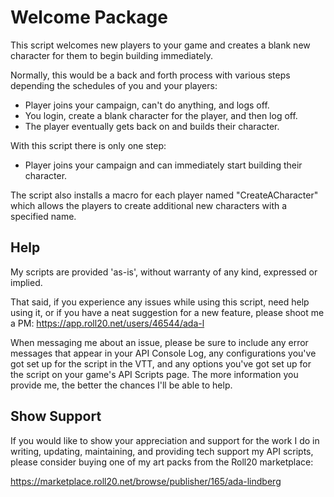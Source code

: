 # Welcome Package

This script welcomes new players to your game and creates a blank new character
for them to begin building immediately.

Normally, this would be a back and forth process with various steps depending the schedules of you and your players:
* Player joins your campaign, can't do anything, and logs off.
* You login, create a blank character for the player, and then log off.
* The player eventually gets back on and builds their character.

With this script there is only one step:
* Player joins your campaign and can immediately start building their character.

The script also installs a macro for each player named "CreateACharacter"
which allows the players to create additional new characters with a
specified name.

## Help

My scripts are provided 'as-is', without warranty of any kind, expressed or implied.

That said, if you experience any issues while using this script,
need help using it, or if you have a neat suggestion for a new feature,
please shoot me a PM:
https://app.roll20.net/users/46544/ada-l

When messaging me about an issue, please be sure to include any error messages that
appear in your API Console Log, any configurations you've got set up for the
script in the VTT, and any options you've got set up for the script on your
game's API Scripts page. The more information you provide me, the better the
chances I'll be able to help.

## Show Support

If you would like to show your appreciation and support for the work I do in writing,
updating, maintaining, and providing tech support my API scripts,
please consider buying one of my art packs from the Roll20 marketplace:

https://marketplace.roll20.net/browse/publisher/165/ada-lindberg
